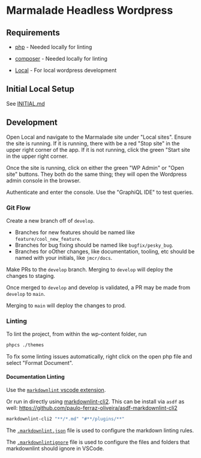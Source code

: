 # Marmalade Headless Wordpress

## Requirements

- [php](https://www.php.net/manual/en/install.php) - Needed locally for linting

- [composer](https://getcomposer.org/download/) - Needed locally for linting

- [Local](https://localwp.com/) - For local wordpress development

## Initial Local Setup

See [INITIAL.md](./INITIAL.md)

## Development

Open Local and navigate to the Marmalade site under "Local sites".
Ensure the site is running.
If it is running, there with be a red "Stop site" in the upper right corner of the app.
If it is not running, click the green "Start site in the upper right corner.

Once the site is running, click on either the green "WP Admin" or "Open site" buttons.
They both do the same thing; they will open the Wordpress admin console in the browser.

Authenticate and enter the console.
Use the "GraphiQL IDE" to test queries.

### Git Flow

Create a new branch off of `develop`.

- Branches for new features should be named like `feature/cool_new_feature`.
- Branches for bug fixing should be named like `bugfix/pesky_bug`.
- Branches for oOther changes, like documentation, tooling, etc should be named with your initials, like `jmcr/docs`.

Make PRs to the `develop` branch.
Merging to `develop` will deploy the changes to staging.

Once merged to `develop` and develop is validated, a PR may be made from `develop` to `main`.

Merging to `main` will deploy the changes to prod.

### Linting

To lint the project, from within the wp-content folder, run

```sh
phpcs ./themes
```

To fix some linting issues automatically, right click on the open php file and select "Format Document".

#### Documentation Linting

Use the [`markdownlint` vscode extension](https://marketplace.visualstudio.com/items?itemName=DavidAnson.vscode-markdownlint).

Or run in directly using [markdownlint-cli2](https://github.com/DavidAnson/markdownlint-cli2).
This can be install via `asdf` as well: <https://github.com/paulo-ferraz-oliveira/asdf-markdownlint-cli2>

```sh
markdownlint-cli2 "**/*.md" "#**/plugins/**"
```

The [`.markdownlint.json`](./.markdownlint.json) file is used to configure the markdown linting rules.

The [`.markdownlintignore`](./.markdownlintignore) file is used to configure the files and folders that markdownlint should ignore in VSCode.
